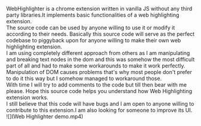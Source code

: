 WebHighlighter is a chrome extension written in vanilla JS without any third party libraries.It implements basic functionalities of a web highlighting extension.<br>
The source code can be used by anyone willing to use it or modify it according to their needs. Basically this source code will serve as the perfect codebase to piggyback upon for anyone willing to make their own web highlighting extension.
<br>I am using completely different approach from others as I am manipulating and breaking text nodes in the dom and this was somehow the most difficult part of all and had to make some workarounds to make it work perfectly. Manipulation of DOM causes problems that's why most people don't prefer to do it this way but I somehow managed to workaround those.
<br>With time I will try to add comments to the code but till then bear with me please. Hope this source code helps you understand how Web Highlighting extension works. <br>I still believe that this code will have bugs and I am open to anyone willing to contribute to this extension.I am also looking for someone to improve its UI.<br>
![](Web Highlighter demo.mp4)
